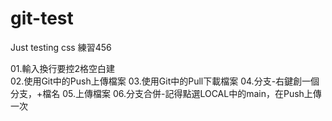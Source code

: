 # git-test
Just testing css 練習456

01.輸入換行要控2格空白建  
02.使用Git中的Push上傳檔案
03.使用Git中的Pull下載檔案
04.分支-右鍵創一個分支，+檔名
05.上傳檔案
06.分支合併-記得點選LOCAL中的main，在Push上傳一次
